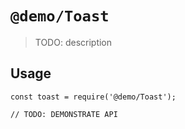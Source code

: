 # `@demo/Toast`

> TODO: description

## Usage

```
const toast = require('@demo/Toast');

// TODO: DEMONSTRATE API
```
